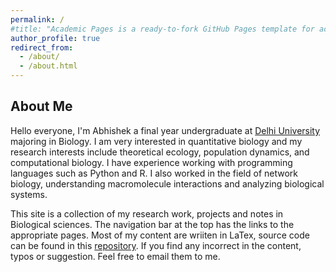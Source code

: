 ```yaml
---
permalink: /
#title: "Academic Pages is a ready-to-fork GitHub Pages template for academic personal websites"
author_profile: true
redirect_from: 
  - /about/
  - /about.html
---
```

<style>
  /* Shrink About page to fit content */
  body.page-about .site-main,
  body.page-about .page-wrapper,
  body.page-about .page__content {
    min-height: 0 !important;    /* remove 100vh forcing */
    height: auto !important;     /* let content determine height */
  }

  body.page-about .site-footer {
    position: relative !important; /* footer comes right after content */
  }
</style>

About Me
------
Hello everyone, I'm Abhishek a final year undergraduate at [Delhi University](https://www.du.ac.in/) majoring in Biology. I am very interested in quantitative biology  and my research interests include theoretical ecology, population dynamics, and computational biology. I have experience working with programming languages such as Python and R. I also worked in the field of network biology, understanding macromolecule interactions and analyzing biological systems. 

This site is a collection of my research work, projects and notes in Biological sciences. The navigation bar at the top has the links to the appropriate pages. Most of my content are wriiten in LaTex, source code can be found in this [repository](https://github.com/Abhishek9824/Notes/blob/main/LaTex). If you find any incorrect in the content, typos or suggestion. Feel free to email them to me.
